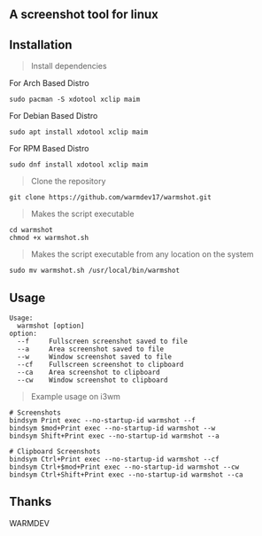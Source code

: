 ## A screenshot tool for linux

## Installation

> Install dependencies

For Arch Based Distro

```
sudo pacman -S xdotool xclip maim
```

For Debian Based Distro

```
sudo apt install xdotool xclip maim
```

For RPM Based Distro

```
sudo dnf install xdotool xclip maim
```

> Clone the repository

```
git clone https://github.com/warmdev17/warmshot.git
```

> Makes the script executable

```
cd warmshot
chmod +x warmshot.sh
```

> Makes the script executable from any location on the system

```
sudo mv warmshot.sh /usr/local/bin/warmshot
```

## Usage

```
Usage:
  warmshot [option]
option:
  --f     Fullscreen screenshot saved to file
  --a     Area screenshot saved to file
  --w     Window screenshot saved to file
  --cf    Fullscreen screenshot to clipboard
  --ca    Area screenshot to clipboard
  --cw    Window screenshot to clipboard
```

> Example usage on i3wm

```
# Screenshots
bindsym Print exec --no-startup-id warmshot --f
bindsym $mod+Print exec --no-startup-id warmshot --w
bindsym Shift+Print exec --no-startup-id warmshot --a

# Clipboard Screenshots
bindsym Ctrl+Print exec --no-startup-id warmshot --cf
bindsym Ctrl+$mod+Print exec --no-startup-id warmshot --cw
bindsym Ctrl+Shift+Print exec --no-startup-id warmshot --ca
```

## Thanks

WARMDEV
